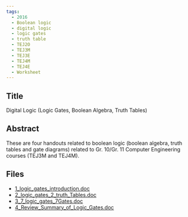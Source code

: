 ```yaml
---
tags:
  - 2016
  - Boolean logic
  - digital logic
  - logic gates
  - truth table
  - TEJ2O
  - TEJ3M
  - TEJ3E
  - TEJ4M
  - TEJ4E
  - Worksheet
---
```

    
## Title

Digital Logic (Logic Gates, Boolean Algebra, Truth Tables)

## Abstract

These are four handouts related to boolean logic (boolean algebra, truth tables and gate diagrams) related to Gr. 10/Gr. 11 Computer Engineering courses (TEJ3M and TEJ4M).

## Files

- [1_logic_gates_introduction.doc](https://www.russellgordon.ca/acse/cemc-cse-resources/resources/2016/Amy_Chou/1_logic_gates_introduction.doc)
- [2_logic_gates_2_truth_Tables.doc](https://www.russellgordon.ca/acse/cemc-cse-resources/resources/2016/Amy_Chou/2_logic_gates_2_truth_Tables.doc)
- [3_7_logic_gates_7Gates.doc](https://www.russellgordon.ca/acse/cemc-cse-resources/resources/2016/Amy_Chou/3_7_logic_gates_7Gates.doc)
- [4_Review_Summary_of_Logic_Gates.doc](https://www.russellgordon.ca/acse/cemc-cse-resources/resources/2016/Amy_Chou/4_Review_Summary_of_Logic_Gates.doc)
